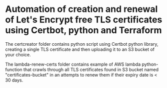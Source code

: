 # Automation of creation and renewal of Let's Encrypt free TLS certificates using Certbot, python and Terraform


The certcreator folder contains python script using Certbot python library, creating a single TLS certificate and then uploading it to an S3 bucket of your choice.

The lambda-renew-certs folder contains example of AWS lambda python-function that crawls through all TLS certificates found in S3 bucket named "certificates-bucket" in an attempts to renew them if their expiry date is < 30 days. 
